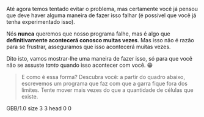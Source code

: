 Até agora temos tentado evitar o problema, mas certamente você já pensou que deve haver alguma maneira de fazer isso falhar (é possível que você já tenha experimentado isso).


Nós **nunca** queremos que nosso programa falhe, mas é algo que **definitivamente acontecerá conosco muitas vezes**. Mas isso não é razão para se frustrar, asseguramos que isso acontecerá muitas vezes.


Dito isto, vamos mostrar-lhe uma maneira de fazer isso, só para que você não se assuste _tanto_ quando isso acontecer com você. :grin:

> E como é essa forma? Descubra você: a partir do quadro abaixo, escrevemos um programa que faz com que a garra fique fora dos limites. Tente mover mais vezes do que a quantidade de células que existe.

<gs-board>
  GBB/1.0
    size 3 3
    head 0 0
</gs-board>
